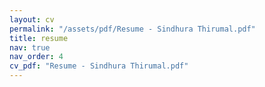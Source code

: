 ```yaml
---
layout: cv
permalink: "/assets/pdf/Resume - Sindhura Thirumal.pdf"
title: resume
nav: true
nav_order: 4
cv_pdf: "Resume - Sindhura Thirumal.pdf"
---
```

